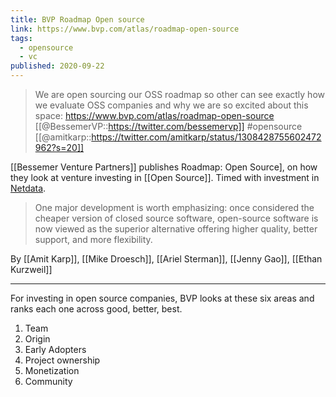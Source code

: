 ```yaml
---
title: BVP Roadmap Open source
link: https://www.bvp.com/atlas/roadmap-open-source
tags:
  - opensource
  - vc
published: 2020-09-22
---
```


> We are  open sourcing our OSS roadmap so other can see exactly how we evaluate OSS companies and why we are so excited about this space: https://www.bvp.com/atlas/roadmap-open-source [[@BessemerVP::https://twitter.com/bessemervp]] #opensource
> [[@amitkarp::https://twitter.com/amitkarp/status/1308428755602472962?s=20]]

[[Bessemer Venture Partners]] publishes Roadmap: Open Source], on how they look at venture investing in [[Open Source]]. Timed with investment in [Netdata](https://www.netdata.cloud/).

> One major development is worth emphasizing: once considered the cheaper version of closed source software, open-source software is now viewed as the superior alternative offering higher quality, better support, and more flexibility.

By [[Amit Karp]], [[Mike Droesch]], [[Ariel Sterman]], [[Jenny Gao]], [[Ethan Kurzweil]]

---

For investing in open source companies, BVP looks at these six areas and ranks each one across good, better, best.

1. Team
2. Origin
3. Early Adopters
4. Project ownership
5. Monetization
6. Community